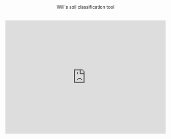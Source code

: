<div style="text-align: center;">Will's soil classification tool</div><br clear="all"><br clear="all">



<iframe src="https://trinket.io/embed/python/f9bb5430d4?start=result" width="100%" height="356" frameborder="0" marginwidth="0" marginheight="0" allowfullscreen></iframe>
